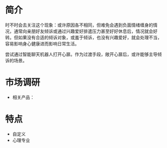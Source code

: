 # 简介
时不时会去关注这个现象：或许原因各不相同，但难免会遇到负面情绪缠身的情况，通常向亲朋好友倾诉或通过兴趣爱好排遣压力甚至好好休息后，情况就会好转。但如果没有合适的倾诉对象，或羞于倾诉，也没有兴趣爱好，就会处理不当，容易影响身心健康进而影响日常生活。

尝试通过智能聊天机器人打开心扉。作为过渡手段，敞开心扉后，或许能够主导倾诉的场景。

# 市场调研
- 相关产品：

# 特点
- 自定义
- 心理专业